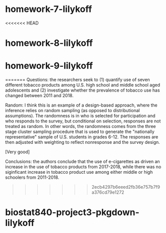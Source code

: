 # homework-7-lilykoff
<<<<<<< HEAD
# homework-8-lilykoff
# homework-9-lilykoff
=======
Questions: the researchers seek to (1) quantify use of seven different tobacco products among U.S. high school and middle school aged adolescents and (2) investigate whether the prevalence of tobacco use has changed between 2011 and 2018. 

Random: I think this is an example of a design-based approach, where the inference relies on random sampling (as opposed to distributional assumptions). The randomness is in who is selected for participation and who responds to the survey, but conditional on selection, responses are not treated as random. In other words, the randomness comes from the three stage cluster sampling procedure that is used to generate the "nationally representative" sample of U.S. students in grades 6-12. The responses are then adjusted with weighting to reflect nonresponse and the survey design. 

[Very good]


Conclusions: the authors conclude that the use of e-cigarettes as driven an increase in the use of tobacco products from 2017-2018, while there was no siginficant increase in tobacco product use among either middle or high schoolers from 2011-2018. 
>>>>>>> 2ecb4297b6eeed2fb36e757b7f9a376cd79e1272
# biostat840-project3-pkgdown-lilykoff
